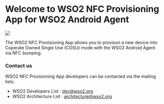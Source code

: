# Welcome to WSO2 NFC Provisioning App for WSO2 Android Agent

<a href='https://opensource.org/licenses/Apache-2.0'><img src='https://img.shields.io/badge/License-Apache%202.0-blue.svg'></a>

The WSO2 NFC Provisioning App allows you to provison a new device into Coperate Owned Single Use (COSU) mode with the WSO2 Android Agent via NFC bumping.

### Contact us

WSO2 NFC Provisioning App developers can be contacted via the mailing lists:

* WSO2 Developers List : dev@wso2.org
* WSO2 Architecture List : architecture@wso2.org

